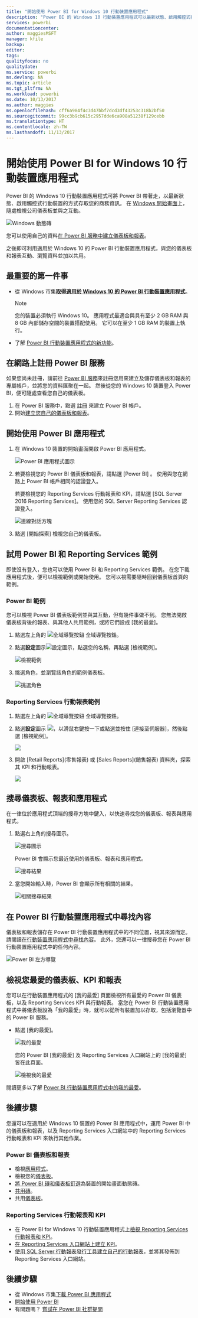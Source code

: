 ```yaml
---
title: "開始使用 Power BI for Windows 10 行動裝置應用程式"
description: "Power BI 的 Windows 10 行動裝置應用程式可以最新狀態、啟用觸控式行動裝置的方式存取您的商務資訊。"
services: powerbi
documentationcenter: 
author: maggiesMSFT
manager: kfile
backup: 
editor: 
tags: 
qualityfocus: no
qualitydate: 
ms.service: powerbi
ms.devlang: NA
ms.topic: article
ms.tgt_pltfrm: NA
ms.workload: powerbi
ms.date: 10/13/2017
ms.author: maggies
ms.openlocfilehash: cff6a984f4c3d47bbf7dcd3df43253c318b2bf50
ms.sourcegitcommit: 99cc3b9cb615c2957dde6ca908a51238f129cebb
ms.translationtype: HT
ms.contentlocale: zh-TW
ms.lasthandoff: 11/13/2017
---
```

# <a name="get-started-with-the-power-bi-mobile-app-for-windows-10"></a>開始使用 Power BI for Windows 10 行動裝置應用程式
Power BI 的 Windows 10 行動裝置應用程式可將 Power BI 帶著走，以最新狀態、啟用觸控式行動裝置的方式存取您的商務資訊。 在 [Windows 開始畫面](mobile-pin-dashboard-start-screen-windows-10-phone-app.md)上，隨處檢視公司儀表板並與之互動。

![Windows 動態磚](media/mobile-windows-10-phone-app-get-started/pbi_win10_livetile.gif)

您可以使用自己的資料[在 Power BI 服務中建立儀表板和報表](service-get-started.md)。 

之後即可利用適用於 Windows 10 的 Power BI 行動裝置應用程式，與您的儀表板和報表互動、瀏覽資料並加以共用。

## <a name="first-things-first"></a>最重要的第一件事
* 從 Windows 市集[**取得適用於 Windows 10 的 Power BI 行動裝置應用程式**](http://go.microsoft.com/fwlink/?LinkID=526478)。
  
  > [!NOTE]
  > 您的裝置必須執行 Windows 10。 應用程式最適合與具有至少 2 GB RAM 與 8 GB 內部儲存空間的裝置搭配使用。 它可以在至少 1 GB RAM 的裝置上執行。
  > 
  > 
* 了解 [Power BI 行動裝置應用程式的新功能](mobile-whats-new-in-the-mobile-apps.md)。

## <a name="sign-up-for-the-power-bi-service-on-the-web"></a>在網路上註冊 Power BI 服務
如果您尚未註冊，請前往 [Power BI 服務](http://powerbi.com/)來註冊您用來建立及儲存儀表板和報表的專屬帳戶，並將您的資料匯聚在一起。 然後從您的 Windows 10 裝置登入 Power BI，便可隨處查看您自己的儀表板。

1. 在 Power BI 服務中，點選 [註冊](http://go.microsoft.com/fwlink/?LinkID=513879) 來建立 Power BI 帳戶。
2. 開始[建立您自己的儀表板和報表](service-get-started.md)。

## <a name="get-started-with-the-power-bi-app"></a>開始使用 Power BI 應用程式
1. 在 Windows 10 裝置的開始畫面開啟 Power BI 應用程式。
   
   ![Power BI 應用程式圖示](media/mobile-windows-10-phone-app-get-started/pbi_win10ph_appiconsm.png)
2. 若要檢視您的 Power BI 儀表板和報表，請點選 [Power BI] 。 使用與您在網路上 Power BI 帳戶相同的認證登入。 
   
   若要檢視您的 Reporting Services 行動報表和 KPI，請點選 [SQL Server 2016 Reporting Services]。 使用您的 SQL Server Reporting Services 認證登入。
   
   ![連線對話方塊](media/mobile-windows-10-phone-app-get-started/power-bi-windows-10-connect.png)
3. 點選 [開始探索]   檢視您自己的儀表板。

## <a name="try-the-power-bi-and-reporting-services-samples"></a>試用 Power BI 和 Reporting Services 範例
即使沒有登入，您也可以使用 Power BI 和 Reporting Services 範例。 在您下載應用程式後，便可以檢視範例或開始使用。 您可以視需要隨時回到儀表板首頁的範例。

### <a name="power-bi-samples"></a>Power BI 範例
您可以檢視 Power BI 儀表板範例並與其互動，但有幾件事做不到。 您無法開啟儀表板背後的報表、與其他人共用範例，或將它們設成 [我的最愛]。

1. 點選左上角的 ![全域導覽按鈕](media/mobile-windows-10-phone-app-get-started/power-bi-windows-10-navigation-icon.png) 全域導覽按鈕。
2. 點選**設定**圖示![設定圖示](media/mobile-windows-10-phone-app-get-started/power-bi-win10-settings-icon.png)，點選您的名稱，再點選 [檢視範例]。
   
   ![檢視範例](media/mobile-windows-10-phone-app-get-started/power-bi-win10-view-samples.png)
3. 挑選角色，並瀏覽該角色的範例儀表板。  
   
   ![挑選角色](media/mobile-windows-10-phone-app-get-started/power-bi-win10-samples.png)

### <a name="reporting-services-mobile-report-samples"></a>Reporting Services 行動報表範例
1. 點選左上角的 ![全域導覽按鈕](media/mobile-windows-10-phone-app-get-started/power-bi-windows-10-navigation-icon.png) 全域導覽按鈕。
2. 點選**設定**圖示 ![](media/mobile-windows-10-phone-app-get-started/power-bi-win10-settings-icon.png)，以滑鼠右鍵按一下或點選並按住 [連接至伺服器]，然後點選 [檢視範例]。
   
   ![](media/mobile-windows-10-phone-app-get-started/power-bi-win10-connect-ssrs-samples.png)
3. 開啟 [Retail Reports]\(零售報表) 或 [Sales Reports]\(銷售報表) 資料夾，探索其 KPI 和行動報表。
   
   ![](media/mobile-windows-10-phone-app-get-started/power-bi-win10-ssrs-sample-kpis.png)

## <a name="search-for-dashboards-reports-and-apps"></a>搜尋儀表板、報表和應用程式
在一律位於應用程式頂端的搜尋方塊中鍵入，以快速尋找您的儀表板、報表與應用程式。

1. 點選右上角的搜尋圖示。
   
   ![搜尋圖示](media/mobile-windows-10-phone-app-get-started/pbi_win10ph_searchbarbrdr.png)
   
   Power BI 會顯示您最近使用的儀表板、報表和應用程式。
   
   ![搜尋結果](media/mobile-windows-10-phone-app-get-started/pbi_win10_searchrecent.png)
2. 當您開始輸入時，Power BI 會顯示所有相關的結果。
   
   ![相關搜尋結果](media/mobile-windows-10-phone-app-get-started/pbi_win10_search_m.png)

## <a name="find-your-content-in-the-power-bi-mobile-apps"></a>在 Power BI 行動裝置應用程式中尋找內容
儀表板和報表儲存在 Power BI 行動裝置應用程式中的不同位置，視其來源而定。 請閱讀[在行動裝置應用程式中尋找內容](mobile-apps-find-content-mobile-devices.md)。 此外，您還可以一律搜尋您在 Power BI 行動裝置應用程式中的任何內容。 

![Power BI 左方導覽](media/mobile-windows-10-phone-app-get-started/power-bi-win10-left-nav.png)

## <a name="view-your-favorite-dashboards-kpis-and-reports"></a>檢視您最愛的儀表板、KPI 和報表
您可以在行動裝置應用程式的 [我的最愛] 頁面檢視所有最愛的 Power BI 儀表板，以及 Reporting Services KPI 與行動報表。 當您在 Power BI 行動裝置應用程式中將儀表板設為「我的最愛」時，就可以從所有裝置加以存取，包括瀏覽器中的 Power BI 服務。 

* 點選 [我的最愛]。
  
   ![我的最愛](media/mobile-windows-10-phone-app-get-started/power-bi-win10-favorite-menu.png)
  
   您的 Power BI [我的最愛] 及 Reporting Services 入口網站上的 [我的最愛] 皆在此頁面。
  
   ![檢視我的最愛](media/mobile-windows-10-phone-app-get-started/power-bi-win10-favorites.png)

閱讀更多以了解 [Power BI 行動裝置應用程式中的我的最愛](mobile-apps-favorites.md)。

## <a name="next-steps"></a>後續步驟
您還可以在適用於 Windows 10 裝置的 Power BI 應用程式中，運用 Power BI 中的儀表板和報表，以及 Reporting Services 入口網站中的 Reporting Services 行動報表和 KPI 來執行其他作業。

### <a name="power-bi-dashboards-and-reports"></a>Power BI 儀表板和報表
* 檢視[應用程式](service-install-use-apps.md)。
* 檢視您的[儀表板](mobile-apps-view-dashboard.md)。
* [將 Power BI 磚和儀表板釘選](mobile-pin-dashboard-start-screen-windows-10-phone-app.md)為裝置的開始畫面動態磚。
* [共用磚](mobile-share-tile-windows-10-phone-app.md)。
* 共用[儀表板](mobile-share-dashboard-from-the-mobile-apps.md)。

### <a name="reporting-services-mobile-reports-and-kpis"></a>Reporting Services 行動報表和 KPI
* 在 Power BI for Windows 10 行動裝置應用程式上[檢視 Reporting Services 行動報表和 KPI](mobile-app-windows-10-ssrs-kpis-mobile-reports.md)。
* [在 Reporting Services 入口網站上建立 KPI](https://msdn.microsoft.com/library/mt683632.aspx)。
* [使用 SQL Server 行動報表發行工具建立自己的行動報表](https://msdn.microsoft.com/library/mt652547.aspx)，並將其發佈到 Reporting Services 入口網站。

## <a name="next-steps"></a>後續步驟
* 從 Windows 市集[下載 Power BI 應用程式](http://go.microsoft.com/fwlink/?LinkID=526478)  
* [開始使用 Power BI](service-get-started.md)
* 有問題嗎？ [嘗試在 Power BI 社群提問](http://community.powerbi.com/)

